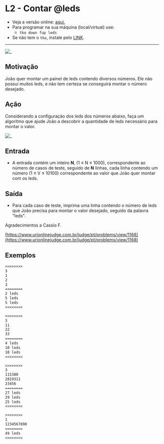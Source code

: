 # L2 - Contar @leds

- Veja a versão online: [aqui.](https://github.com/qxcodefup/arcade/blob/master/base/leds/Readme.md)
- Para programar na sua máquina (local/virtual) use:
  - `tko down fup leds`
- Se não tem o `tko`, instale pelo [LINK](https://github.com/senapk/tko).

---

![_](https://raw.githubusercontent.com/qxcodefup/arcade/master/base/leds/cover.jpg)

## Motivação

João quer montar um painel de leds contendo diversos números. Ele não possui muitos leds, e não tem certeza se conseguirá montar o número desejado.
  
## Ação

Considerando a configuração dos leds dos números abaixo, faça um algoritmo que ajude João a descobrir a quantidade de leds necessário para montar o valor.

![_](https://raw.githubusercontent.com/qxcodefup/arcade/master/base/leds/leds.png)

## Entrada

* A entrada contém um inteiro **N**, (1 ≤ N ≤ 1000), correspondente ao número de casos de teste, seguido de **N** linhas, cada linha contendo um número (1 ≤ V ≤ 10100) correspondente ao valor que João quer montar com os leds.

## Saída

* Para cada caso de teste, imprima uma linha contendo o número de leds que João precisa para montar o valor desejado, seguido da palavra "leds".  

Agradecimentos a Cassio F.

[https://www.urionlinejudge.com.br/judge/pt/problems/view/1168](https://www.urionlinejudge.com.br/judge/pt/problems/view/1168)
  
## Exemplos

``` txt
>>>>>>>>
3
1
2
3
========
2 leds
5 leds
5 leds
<<<<<<<<

>>>>>>>>
3
11
22
33
========
4 leds
10 leds
10 leds
<<<<<<<<

>>>>>>>>
3
115380
2819311
23456
========
27 leds
29 leds
25 leds
<<<<<<<<

>>>>>>>>
1
1234567890
========
49 leds
<<<<<<<<
```
